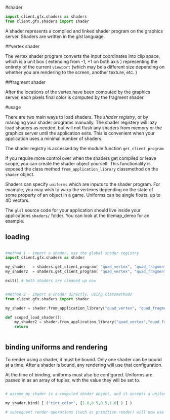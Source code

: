#shader

```python
import client.gfx.shaders as shaders
from client.gfx.shaders import shader
```

A shader represents a compiled and linked shader program on the graphics server. Shaders are written in the *glsl* language. 

##vertex shader

The vertex shader program converts the input coordinates into clip space, which is a unit box ( extending from -1, +1 on both axis ) representing the entirety of the current ``viewport`` (which may be a different size depending on whether you are rendering to the screen, another texture, etc. )

##fragment shader

After the locations of the vertex have been computed by the graphics server, each pixels final color is computed by the fragment shader. 

#usage

There are two main ways to load shaders. The *shader registry*, or by managing your shader programs manually. The shader registery will lazy load shaders as needed, but will not flush any shaders from memory or the graphics server until the application exits. This is convenient when your application uses a minimal number of shaders. 

The shader registry is accessed by the module function ``get_client_program``

If you require more control over when the shaders get compiled or leave scope, you can create the shader object yourself. This functionality is exposed the class method ``from_application_library`` classmethod on the  ``shader`` object.

Shaders can specify ``uniforms`` which are inputs to the shader program. For example, you may wish to warp the vertexes depending on the state of some property of an object in a game. Uniforms can be single floats, up to 4D vectors.

The ``glsl`` source code for your application should live inside your applications ```shaders/``` folder. You can look at the tilemap_demo for an example.


## loading

```python

#method 1 - import a shader, use the global shader registry
import client.gfx.shaders as shader

my_shader   = shaders.get_client_program( "quad_vertex", "quad_fragment" )  
my_shader2  = shaders.get_client_program( "quad_vertex", "quad_fragment" )  #my_shader2 and my_shader will refer to the same object on the graphics server

exit() # both shaders are cleaned up now


#method 2 - import a shader directly, using classmethods
from client.gfx.shaders import shader

my_shader = shader.from_application_library("quad_vertex", "quad_fragment" )        # quad_vertex/quad_fragment is compiled and loaded

def scoped_load_shader():
    my_shader2 = shader.from_application_library("quad_vertex","quad_fragment" )    # will reload and compile (does not reuse my_shader)
    return                                                                          # my_shader2 will be garbage collected and eventually removed 
                                                                                    # from the graphics server

```

## binding uniforms and rendering

To render using a shader, it must be bound. Only one shader can be bound at a time. After a shader is bound, any rendering will use that configuration.

At the time of binding, uniforms must also be configured. Uniforms are passed in as an array of tuples, with the value they will be set to.

```python

# assume my_shader is a compiled shader object, and it accepts a uniform input "tint_color" which is an RGBA value

my_shader.bind( [ ("tint_color", [1.0,0.5,0.5,1.0] ) ] )

# subsequent render operations (such as primitive.render) will now use this shader. 

```

